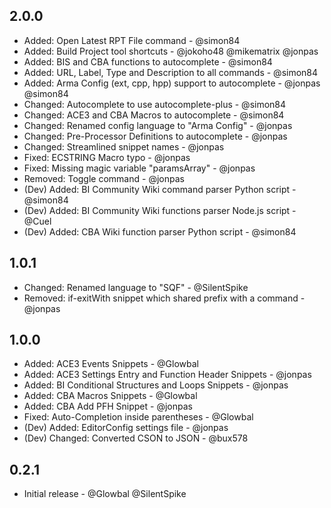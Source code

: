 ## 2.0.0
- Added: Open Latest RPT File command - @simon84
- Added: Build Project tool shortcuts - @jokoho48 @mikematrix @jonpas
- Added: BIS and CBA functions to autocomplete - @simon84
- Added: URL, Label, Type and Description to all commands - @simon84
- Added: Arma Config (ext, cpp, hpp) support to autocomplete - @jonpas @simon84
- Changed: Autocomplete to use autocomplete-plus - @simon84
- Changed: ACE3 and CBA Macros to autocomplete - @simon84
- Changed: Renamed config language to "Arma Config" - @jonpas
- Changed: Pre-Processor Definitions to autocomplete - @jonpas
- Changed: Streamlined snippet names - @jonpas
- Fixed: ECSTRING Macro typo - @jonpas
- Fixed: Missing magic variable "paramsArray" - @jonpas
- Removed: Toggle command - @jonpas
- (Dev) Added: BI Community Wiki command parser Python script - @simon84
- (Dev) Added: BI Community Wiki functions parser Node.js script - @Cuel
- (Dev) Added: CBA Wiki function parser Python script - @simon84

## 1.0.1
- Changed: Renamed language to "SQF" - @SilentSpike
- Removed: if-exitWith snippet which shared prefix with a command - @jonpas

## 1.0.0
- Added: ACE3 Events Snippets - @Glowbal
- Added: ACE3 Settings Entry and Function Header Snippets - @jonpas
- Added: BI Conditional Structures and Loops Snippets - @jonpas
- Added: CBA Macros Snippets - @Glowbal
- Added: CBA Add PFH Snippet - @jonpas
- Fixed: Auto-Completion inside parentheses - @Glowbal
- (Dev) Added: EditorConfig settings file - @jonpas
- (Dev) Changed: Converted CSON to JSON - @bux578

## 0.2.1
- Initial release - @Glowbal @SilentSpike
